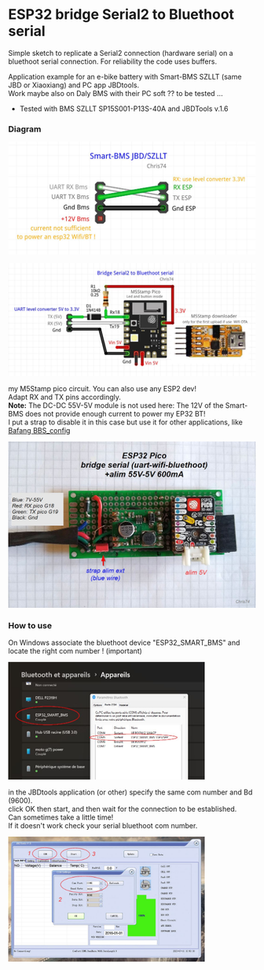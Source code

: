 # ESP32 bridge Serial2 to Bluethoot serial

Simple sketch to replicate a Serial2 connection (hardware serial) on a bluethoot serial connection. For reliability the code uses buffers.

Application example for an e-bike battery with Smart-BMS SZLLT (same JBD or Xiaoxiang) and  PC app JBDtools.  
Work maybe also on Daly BMS with their PC soft ?? to be tested ...  
- Tested  with BMS SZLLT SP15S001-P13S-40A and JBDTools v.1.6

### Diagram

<p align="left">
  <img src="./img/diagram_BMS_JBD.jpg" width="700" title="BMS JBD">
</p>

<p align="left">
  <img src="./img/diagram_esp32_pico.jpg" width="700" title="Pico">
</p>

my M5Stamp pico circuit. You can also use any ESP2 dev!   
Adapt RX and TX pins accordingly.   
**Note:** The DC-DC 55V-5V module is not used here: The 12V of the Smart-BMS does not provide enough current to power my EP32 BT!   
I put a strap to disable it in this case but use it for other applications, like [Bafang BBS_config](https://github.com/Chris741233/BBS_config)

<p align="left">
  <img src="./img/pico_circuit.jpg" width="700" title="Pico">
</p> 

### How to use

On Windows associate the bluethoot device "ESP32_SMART_BMS" 
and locate the right com number ! (important) 

<p align="left">
  <img src="./img/connect_BT.jpg" width="400" title="connect BT">
</p>

in the JBDtools application (or other) specify the same com number and Bd (9600).  
click OK then start, and then wait for the connection to be established.   
Can sometimes take a little time!  
If it doesn't work check your serial bluethoot com number.

<p align="left">
  <img src="./img/connect_JBD.jpg" width="400" title="connect JBD">
</p>
